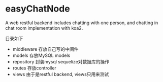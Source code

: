 # easyChatNode
A web restful backend includes chatting with one person, and chatting in chat room implementation with koa2.

目录如下
- middleware    存放自己写的中间件
- models        存放MySQL models
- repository    封装mysql sequelize对数据库的操作
- routes        存放controller
- views         由于是restful backend, views只用来测试


